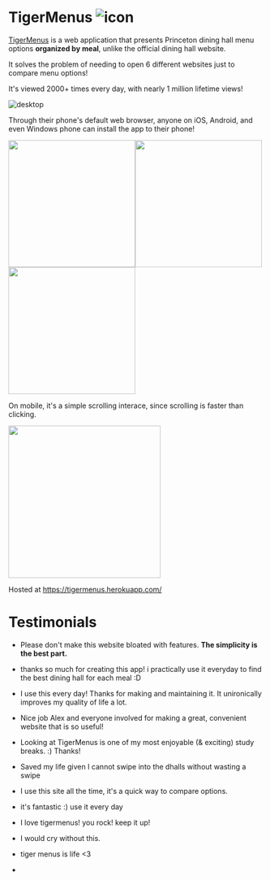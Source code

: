 # TigerMenus ![icon](https://github.com/axu2/tiger-menus/blob/master/app/static/favicons/favicon-32x32.png?raw=true)

[TigerMenus](https://tigermenus.herokuapp.com/) is a web application that presents Princeton dining hall menu options **organized by meal**, unlike the official dining hall website.

It solves the problem of needing to open 6 different websites just to compare menu options!

It's viewed 2000+ times every day, with nearly 1 million lifetime views!

![desktop](https://raw.githubusercontent.com/axu2/tiger_menus/master/app/static/screenshot2019.png)

Through their phone's default web browser, anyone on iOS, Android, and even Windows phone can install the app to their phone!

<img width=250 src="https://raw.githubusercontent.com/axu2/tiger_menus/master/app/static/iphoneicon.png"/><img width=250 src="https://raw.githubusercontent.com/axu2/tiger_menus/master/app/static/androidicon.png"/><img width=250 src="https://raw.githubusercontent.com/axu2/tiger_menus/master/app/static/windows.png"/>

On mobile, it's a simple scrolling interace, since scrolling is faster than clicking.

<img width=300 src="https://raw.githubusercontent.com/axu2/tiger_menus/master/app/static/iphone.png"/>

Hosted at https://tigermenus.herokuapp.com/

# Testimonials

* Please don't make this website bloated with features. **The simplicity is the best part.**

* thanks so much for creating this app! i practically use it everyday to find the best dining hall for each meal :D

* I use this every day! Thanks for making and maintaining it. It unironically improves my quality of life a lot.

* Nice job Alex and everyone involved for making a great, convenient website that is so useful!

* Looking at TigerMenus is one of my most enjoyable (& exciting) study breaks. :) Thanks!

* Saved my life given I cannot swipe into the dhalls without wasting a swipe

* I use this site all the time, it's a quick way to compare options.

* it's fantastic :) use it every day

* I love tigermenus! you rock! keep it up!

* I would cry without this.

* tiger menus is life <3
* 
